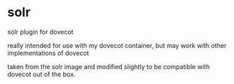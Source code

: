 # solr
solr plugin for dovecot

really intended for use with my dovecot container, but may work with other implementations of dovecot

taken from the solr image and modified slightly to be compatible with dovecot out of the box.
